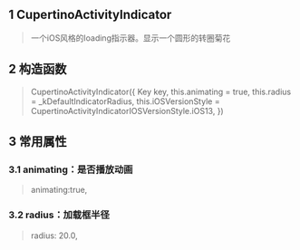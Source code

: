 ## **1 CupertinoActivityIndicator**
> 一个iOS风格的loading指示器。显示一个圆形的转圈菊花

## **2 构造函数** 
> CupertinoActivityIndicator({
>     Key key,
>     this.animating = true,
>     this.radius = _kDefaultIndicatorRadius,
>     this.iOSVersionStyle = CupertinoActivityIndicatorIOSVersionStyle.iOS13,
> }) 

## **3 常用属性** 
### **3.1 animating：是否播放动画**
> animating:true,

### **3.2 radius：加载框半径**
> radius: 20.0,